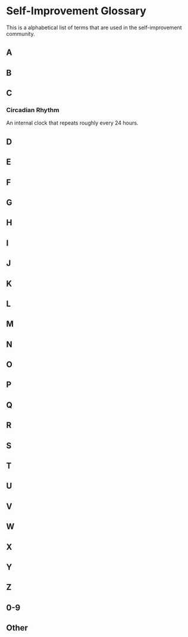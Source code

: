 # Self-Improvement Glossary

This is a alphabetical list of terms that are used in the self-improvement community.

## A

## B

## C

### Circadian Rhythm

An internal clock that repeats roughly every 24 hours.

## D

## E

## F

## G

## H

## I

## J

## K

## L

## M

## N

## O

## P

## Q

## R

## S

## T

## U

## V

## W

## X

## Y

## Z

## 0-9

## Other
